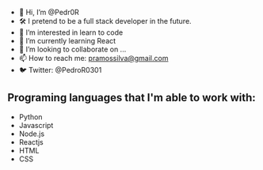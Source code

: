 - 👋 Hi, I’m @Pedr0R
- 🛠  I pretend to be a full stack developer in the future.
- 👀 I’m interested in learn to code
- 🌱 I’m currently learning React
- 💞️ I’m looking to collaborate on ...
- 📫 How to reach me: pramossilva@gmail.com
- 🐦 Twitter: @PedroR0301

## Programing languages that I'm able to work with:
- Python
- Javascript
- Node.js
- Reactjs
- HTML
- CSS

<!---
Pedr0R/Pedr0R is a ✨ special ✨ repository because its `README.md` (this file) appears on your GitHub profile.
You can click the Preview link to take a look at your changes.
--->
